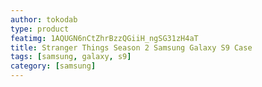 ```yaml
---
author: tokodab
type: product
featimg: 1AQUGN6nCtZhrBzzQGiiH_ngSG31zH4aT
title: Stranger Things Season 2 Samsung Galaxy S9 Case
tags: [samsung, galaxy, s9]
category: [samsung]
---
```


